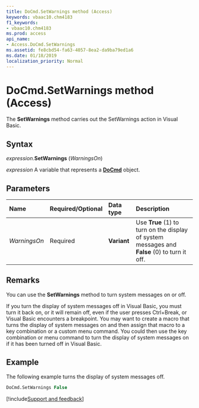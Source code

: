 ```yaml
---
title: DoCmd.SetWarnings method (Access)
keywords: vbaac10.chm4183
f1_keywords:
- vbaac10.chm4183
ms.prod: access
api_name:
- Access.DoCmd.SetWarnings
ms.assetid: fe8cbd54-fa63-4057-8ea2-da9ba79ed1a6
ms.date: 01/18/2019
localization_priority: Normal
---
```



# DoCmd.SetWarnings method (Access)

The **SetWarnings** method carries out the SetWarnings action in Visual Basic.


## Syntax

_expression_.**SetWarnings** (_WarningsOn_)

_expression_ A variable that represents a **[DoCmd](Access.DoCmd.md)** object.


## Parameters

|Name|Required/Optional|Data type|Description|
|:-----|:-----|:-----|:-----|
| _WarningsOn_|Required|**Variant**|Use **True** (1) to turn on the display of system messages and **False** (0) to turn it off.|

## Remarks

You can use the **SetWarnings** method to turn system messages on or off.

If you turn the display of system messages off in Visual Basic, you must turn it back on, or it will remain off, even if the user presses Ctrl+Break, or Visual Basic encounters a breakpoint. You may want to create a macro that turns the display of system messages on and then assign that macro to a key combination or a custom menu command. You could then use the key combination or menu command to turn the display of system messages on if it has been turned off in Visual Basic.

## Example

The following example turns the display of system messages off.

```vb
DoCmd.SetWarnings False
```


[!include[Support and feedback](~/includes/feedback-boilerplate.md)]
